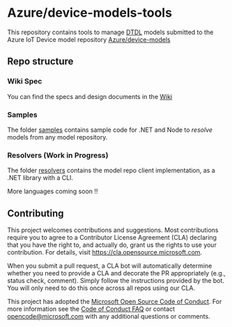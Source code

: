 # Azure/device-models-tools

This repository contains tools to manage [DTDL](https://aka.ms) models submitted to the 
Azure IoT Device model repository [Azure/device-models](https://github.com/Azure/device-models)

## Repo structure

### Wiki Spec

You can find the specs and design documents in the [Wiki](https://github.com/Azure/device-models-tools/wiki)

### Samples

The folder [samples](https://github.com/Azure/device-models-tools/tree/dev/samples) contains sample code for .NET and Node to *resolve* models from any model repository.

### Resolvers (Work in Progress)

The folder [resolvers](https://github.com/Azure/device-models-tools/tree/dev/resolvers) contains the model repo client implementation, as a .NET library with a CLI.

More languages coming soon !!

## Contributing

This project welcomes contributions and suggestions.  Most contributions require you to agree to a
Contributor License Agreement (CLA) declaring that you have the right to, and actually do, grant us
the rights to use your contribution. For details, visit https://cla.opensource.microsoft.com.

When you submit a pull request, a CLA bot will automatically determine whether you need to provide
a CLA and decorate the PR appropriately (e.g., status check, comment). Simply follow the instructions
provided by the bot. You will only need to do this once across all repos using our CLA.

This project has adopted the [Microsoft Open Source Code of Conduct](https://opensource.microsoft.com/codeofconduct/).
For more information see the [Code of Conduct FAQ](https://opensource.microsoft.com/codeofconduct/faq/) or
contact [opencode@microsoft.com](mailto:opencode@microsoft.com) with any additional questions or comments.

